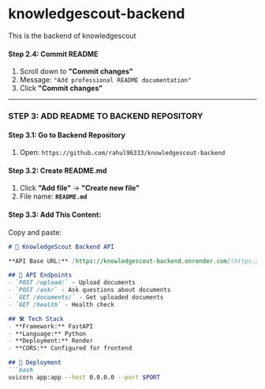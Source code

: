 # knowledgescout-backend
This is the backend of knowledgescout

#### **Step 2.4: Commit README**
1. Scroll down to **"Commit changes"**
2. Message: `"Add professional README documentation"`
3. Click **"Commit changes"**

---

### **STEP 3: ADD README TO BACKEND REPOSITORY**

#### **Step 3.1: Go to Backend Repository**
1. Open: `https://github.com/rahul96333/knowledgescout-backend`

#### **Step 3.2: Create README.md**
1. Click **"Add file"** → **"Create new file"**
2. File name: **`README.md`**

#### **Step 3.3: Add This Content:**
Copy and paste:

```markdown
# 🔧 KnowledgeScout Backend API

**API Base URL:** [https://knowledgescout-backend.onrender.com](https://knowledgescout-backend.onrender.com)

## 📡 API Endpoints
- `POST /upload/` - Upload documents
- `POST /ask/` - Ask questions about documents
- `GET /documents/` - Get uploaded documents
- `GET /health` - Health check

## 🛠️ Tech Stack
- **Framework:** FastAPI
- **Language:** Python
- **Deployment:** Render
- **CORS:** Configured for frontend

## 🚀 Deployment
```bash
uvicorn app:app --host 0.0.0.0 --port $PORT
